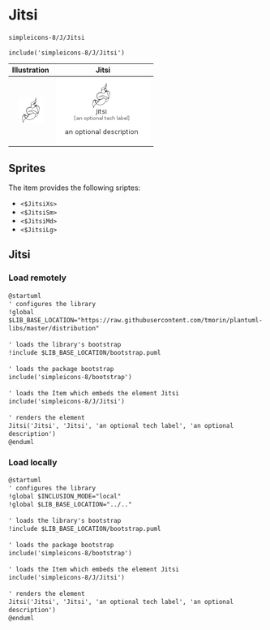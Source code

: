 # Jitsi


```text
simpleicons-8/J/Jitsi
```

```text
include('simpleicons-8/J/Jitsi')
```



| Illustration | Jitsi |
| :---: | :---: |
| ![illustration for Illustration](../../simpleicons-8/J/Jitsi.png) | ![illustration for Jitsi](../../simpleicons-8/J/Jitsi.Local.png) |



## Sprites
The item provides the following sriptes:

- `<$JitsiXs>`
- `<$JitsiSm>`
- `<$JitsiMd>`
- `<$JitsiLg>`





## Jitsi

### Load remotely
```plantuml
@startuml
' configures the library
!global $LIB_BASE_LOCATION="https://raw.githubusercontent.com/tmorin/plantuml-libs/master/distribution"

' loads the library's bootstrap
!include $LIB_BASE_LOCATION/bootstrap.puml

' loads the package bootstrap
include('simpleicons-8/bootstrap')

' loads the Item which embeds the element Jitsi
include('simpleicons-8/J/Jitsi')

' renders the element
Jitsi('Jitsi', 'Jitsi', 'an optional tech label', 'an optional description')
@enduml
```

### Load locally
```plantuml
@startuml
' configures the library
!global $INCLUSION_MODE="local"
!global $LIB_BASE_LOCATION="../.."

' loads the library's bootstrap
!include $LIB_BASE_LOCATION/bootstrap.puml

' loads the package bootstrap
include('simpleicons-8/bootstrap')

' loads the Item which embeds the element Jitsi
include('simpleicons-8/J/Jitsi')

' renders the element
Jitsi('Jitsi', 'Jitsi', 'an optional tech label', 'an optional description')
@enduml
```

